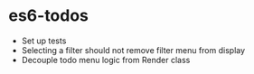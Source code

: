 # es6-todos

* Set up tests
* Selecting a filter should not remove filter menu from display
* Decouple todo menu logic from Render class 
